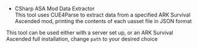 * CSharp ASA Mod Data Extractor  
This tool uses CUE4Parse to extract data from a specified ARK Survival Ascended mod, printing the contents of each uasset file in JSON format  
  
This tool can be used either with a server set up, or an ARK Survival Ascended full installation, change `path` to your desired choice